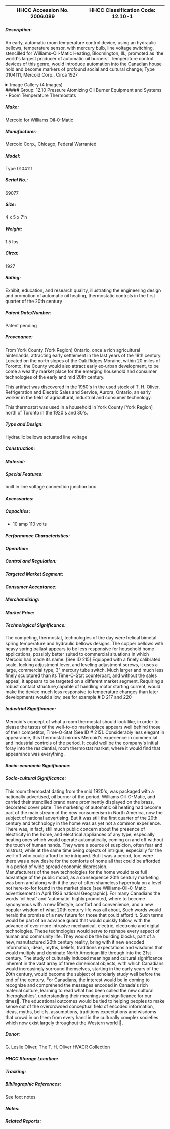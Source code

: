 | **HHCC Accession No. 2006.089** |**HHCC Classification Code:  12.10-1**|
| ----------- | ----------- |
##### Description:
An early, automatic room temperature control device, using an hydraulic bellows, temperature sensor, with mercury bulb, line voltage switching, stencilled for Williams-Oil-Matic Heating, Bloomington, Ill., promoted as 'the world's largest producer of automatic oil burners'. Temperature control devices of this genre, would introduce automation into the Canadian house hold and become markers of profound social and cultural change; Type 0104111, Mercoid Corp., Circa 1927


<details>
	<summary>Image Gallery (4 Images)</summary>
<div class="gallery gallery-wrapper--full" contenteditable="false" data-is-empty="false" data-translation="Add images" data-columns="6">
<figure class="gallery__item"><a href="#DOMAIN_NAME#gallery/12.10-1.jpg" data-size="1561x1175"><img src="#DOMAIN_NAME#gallery/12.10-1-thumbnail.jpg" alt=""></a></figure>
<figure class="gallery__item"><a href="#DOMAIN_NAME#gallery/12.10-1a.jpg" data-size="1262x1681"><img src="#DOMAIN_NAME#gallery/12.10-1a-thumbnail.jpg" alt=""></a></figure>
<figure class="gallery__item"><a href="#DOMAIN_NAME#gallery/12.10-1b.jpg" data-size="2095x1035"><img src="#DOMAIN_NAME#gallery/12.10-1b-thumbnail.jpg" alt=""></a></figure>
<figure class="gallery__item"><a href="#DOMAIN_NAME#gallery/12.10-1c.jpg" data-size="1507x1311"><img src="#DOMAIN_NAME#gallery/12.10-1c-thumbnail.jpg" alt=""></a></figure>
</div>
</details>
##### Group:
12.10 Pressure Atomizing Oil Burner Equipment and Systems - Room Temperature Thermostats

##### Make:
Mercoid for Williams Oil-0-Matic

##### Manufacturer:
Mercoid Corp., Chicago, Federal Warranted

##### Model:
Type 0104111

##### Serial No.:
69077

##### Size:
4 x 5 x 7'h

##### Weight:
1.5 lbs.

##### Circa:
1927

##### Rating:
Exhibit, education, and research quality, illustrating the engineering design and promotion of automatic oil heating, thermostatic controls in the first quarter of the 20th century

##### Patent Date/Number:
Patent pending

##### Provenance:
From York County (York Region) Ontario, once a rich agricultural hinterlands, attracting early settlement in the last years of the 18th century. Located on the north slopes of the Oak Ridges Moraine, within 20 miles of Toronto, the County would also attract early ex-urban development, to be come a wealthy market place for the emerging household and consumer technologies of the early and mid 20th century. 

This artifact was discovered in the 1950's in the used stock of T. H. Oliver, Refrigeration and Electric Sales and Service, Aurora, Ontario, an early worker in the field of agricultural, industrial and consumer technology. 

This thermostat was used in a household in York County [York Region] north of Toronto in the 1920's and 30's.

##### Type and Design:
Hydraulic bellows actuated
line voltage

##### Construction:


##### Material:


##### Special Features:
built in line voltage connection junction box

##### Accessories:


##### Capacities:
-  10 amp 110 volts

##### Performance Characteristics:


##### Operation:


##### Control and Regulation:


##### Targeted Market Segment:


##### Consumer Acceptance:


##### Merchandising:


##### Market Price:


##### Technological Significance:
The competing, thermostat, technologies of the day were helical bimetal spring temperature and hydraulic bellows designs. The copper bellows with heavy spring ballast appears to be less responsive for household home applications, possibly better suited to commercial situations in which Mercoid had made its name. [See ID 215]
Equipped with a finely calibrated scale, locking adjustment lever, and leveling adjustment screws, it uses a large, commercial type, 3" mercury tube switch.
Much larger and much less finely sculptured than its Time-O-Stat counterpart, and without the sales appeal, it appears to be targeted on a different market segment. 
Requiring a robust contact structure,capable of handling motor starting current, would make the device much less responsive to temperature changes than later developments would allow, see for example #ID 217 and 220

##### Industrial Significance:
Mercoid's concept of what a room thermostat should look like, in order to please the tastes of the well-to-do marketplace appears well behind those of their competitor, Time-O-Stat [See ID # 215].
Considerably less elegant in appearance, this thermostat mirrors Mercoid's experience in commercial and industrial controls of the period. It could well be the company's initial foray into the residential, room thermostat market, where it would find that  appearance was everything.

##### Socio-economic Significance:


##### Socio-cultural Significance:
This room thermostat dating from the mid 1920's, was packaged with a nationally advertised, oil burner of the period, Williams Oil-O-Matic, and carried  their stencilled brand name prominently displayed on the brass, decorated cover plate. 
The marketing of automatic oil heating had become part of the main stream of the new consumerism in North America, now the subject of national advertising. 
But it was still the first quarter of the 20th century and technology in the home was as yet not a common experience. There was, in fact, still much public concern about the presence of electricity in the home, and electrical appliances of any type, especially heating ones which would operate automatically, coming on and off without the touch of human hands. They were a source of suspicion, often fear and mistrust, while at the same time being objects of intrigue, especially for the well-off  who could afford to be intrigued. 
But it was a period, too, were there was a new desire for the comforts of home all that could be afforded in a period of wide spread economic depression.  
Manufacturers of the new technologies for the home would take full advantage of the public mood, as a consequence 20th century marketing was born and along with it the use of often shameless hyperbola on a level not here-to-for found in the market place [see Williams-Oil-0-Matic advertisement in April 1926 national Geographic].
For many Canadians the words 'oil heat' and 'automatic' highly promoted, where to become synonymous with a new lifestyle, comfort and convenience, and a new popular wisdom of what 20th century life was all about, Such words would herald the promise of a new future for those that could afford it. 
Such terms would be part of an advance guard that would quickly follow, with the advance of ever more intrusive mechanical, electric, electronic and digital technologies. These technologies would serve to reshape every aspect of human and community life. They would be the building blocks, part of a new, manufactured  20th century reality, bring with it new encoded information, ideas, myths, beliefs, traditions expectations and wisdoms that would multiply and dominate North American life through into the 21st century. 
The study of culturally induced meanings and cultural significance inherent in the vast array of three dimenional objects, with which Canadians would increasingly surround themselves, starting in the early years of the 20th century, would become the subject of scholarly study well before the end of the century. For Canadians, the interest would be in coming to recognize and comprehend the messages encoded in Canada's rich material culture, learning to read what has been called the new cultural 'hieroglyphics', understanding their meanings and significance for our times. The educational outcomes would be tied to helping peoples to make sense out of the overcrowded conceptual field of encoded information, ideas, myths, beliefs, assumptions, traditions expectations and wisdoms that crowd in on them from every hand in the culturally complex societies which now exist largely throughout the Western world .

##### Donor:
G. Leslie Oliver, The T. H. Oliver HVACR Collection

##### HHCC Storage Location:


##### Tracking:


##### Bibliographic References:
See foot notes

##### Notes:


##### Related Reports:

